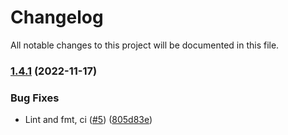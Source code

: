 # Changelog

All notable changes to this project will be documented in this file.

### [1.4.1](https://github.com/ChainOrion/terraform-aws-chainlink-ea/compare/v1.4.0...v1.4.1) (2022-11-17)


### Bug Fixes

* Lint and fmt, ci ([#5](https://github.com/ChainOrion/terraform-aws-chainlink-ea/issues/5)) ([805d83e](https://github.com/ChainOrion/terraform-aws-chainlink-ea/commit/805d83e42702d0eaa0d58cc56766b22b8d7c60b0))
